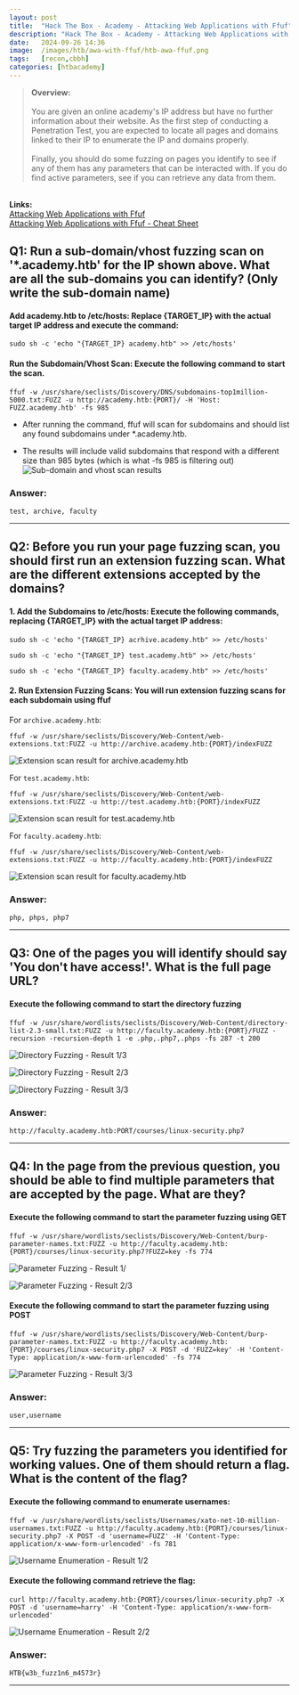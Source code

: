 ```yaml
---
layout: post
title:  "Hack The Box - Academy - Attacking Web Applications with Ffuf"
description: "Hack The Box - Academy - Attacking Web Applications with Ffuf. Learn how to leverage Ffuf for web application attacks and boost your expertise in penetration testing as part of your CBBH certification journey with Zwarts Sec."
date:   2024-09-26 14:36
image:  /images/htb/awa-with-ffuf/htb-awa-ffuf.png
tags:   [recon,cbbh]
categories: [htbacademy]
---
```


><b>Overview:</b>
<br/><br/>
You are given an online academy's IP address but have no further information about their website. As the first step of conducting a Penetration Test, you are expected to locate all pages and domains linked to their IP to enumerate the IP and domains properly.<br/><br/>
Finally, you should do some fuzzing on pages you identify to see if any of them has any parameters that can be interacted with. If you do find active parameters, see if you can retrieve any data from them.<br/>
<br/>
<b>Links:</b>
<br/>
<a href="https://academy.hackthebox.com/module/54/section/511">Attacking Web Applications with Ffuf</a><br/>
<a href="https://jacozwarts.github.io/images/htb/awa-with-ffuf/Attacking_Web_Applications_With_Ffuf_Module_Cheat_Sheet.pdf">Attacking Web Applications with Ffuf - Cheat Sheet</a>
<br/>

## Q1: Run a sub-domain/vhost fuzzing scan on '*.academy.htb' for the IP shown above. What are all the sub-domains you can identify? (Only write the sub-domain name)

#### Add academy.htb to /etc/hosts: Replace {TARGET_IP} with the actual target IP address and execute the command:
```
sudo sh -c 'echo "{TARGET_IP} academy.htb" >> /etc/hosts'
```

#### Run the Subdomain/Vhost Scan: Execute the following command to start the scan.

```
ffuf -w /usr/share/seclists/Discovery/DNS/subdomains-top1million-5000.txt:FUZZ -u http://academy.htb:{PORT}/ -H 'Host: FUZZ.academy.htb' -fs 985
```
- After running the command, ffuf will scan for subdomains and should list any found subdomains under *.academy.htb.

- The results will include valid subdomains that respond with a different size than 985 bytes (which is what -fs 985 is filtering out)
![Sub-domain and vhost scan results](/images/htb/awa-with-ffuf/subdomain-vhost-scan-results.png)

### Answer: 
 `test, archive, faculty`
<hr/>

## Q2: Before you run your page fuzzing scan, you should first run an extension fuzzing scan. What are the different extensions accepted by the domains?

#### 1. Add the Subdomains to /etc/hosts: Execute the following commands, replacing {TARGET_IP} with the actual target IP address:
```
sudo sh -c 'echo "{TARGET_IP} acrhive.academy.htb" >> /etc/hosts'
```
```
sudo sh -c 'echo "{TARGET_IP} test.academy.htb" >> /etc/hosts'
```
```
sudo sh -c 'echo "{TARGET_IP} faculty.academy.htb" >> /etc/hosts'
```

#### 2. Run Extension Fuzzing Scans: You will run extension fuzzing scans for each subdomain using ffuf

For `archive.academy.htb`:

```
ffuf -w /usr/share/seclists/Discovery/Web-Content/web-extensions.txt:FUZZ -u http://archive.academy.htb:{PORT}/indexFUZZ
```
![Extension scan result for archive.academy.htb](/images/htb/awa-with-ffuf/extension-fuzzing-archive-academy-htb.png)

For `test.academy.htb`:

```
ffuf -w /usr/share/seclists/Discovery/Web-Content/web-extensions.txt:FUZZ -u http://test.academy.htb:{PORT}/indexFUZZ
```
![Extension scan result for test.academy.htb](/images/htb/awa-with-ffuf/extension-fuzzing-test-academy-htb.png)

For `faculty.academy.htb`:

```
ffuf -w /usr/share/seclists/Discovery/Web-Content/web-extensions.txt:FUZZ -u http://faculty.academy.htb:{PORT}/indexFUZZ
```
![Extension scan result for faculty.academy.htb](/images/htb/awa-with-ffuf/extension-fuzzing-faculty-academy-htb.png)

### Answer: 
 `php, phps, php7`
<hr/>

## Q3: One of the pages you will identify should say 'You don't have access!'. What is the full page URL?

#### Execute the following command to start the directory fuzzing

```
ffuf -w /usr/share/wordlists/seclists/Discovery/Web-Content/directory-list-2.3-small.txt:FUZZ -u http://faculty.academy.htb:{PORT}/FUZZ -recursion -recursion-depth 1 -e .php,.php7,.phps -fs 287 -t 200
```

![Directory Fuzzing - Result 1/3](/images/htb/awa-with-ffuf/q3-result1.png)

![Directory Fuzzing - Result 2/3](/images/htb/awa-with-ffuf/q3-result2.png)

![Directory Fuzzing - Result 3/3](/images/htb/awa-with-ffuf/q3-result3.png)

### Answer: 
 `http://faculty.academy.htb:PORT/courses/linux-security.php7`
<hr/>

## Q4: In the page from the previous question, you should be able to find multiple parameters that are accepted by the page. What are they?

#### Execute the following command to start the parameter fuzzing using GET

```
ffuf -w /usr/share/wordlists/seclists/Discovery/Web-Content/burp-parameter-names.txt:FUZZ -u http://faculty.academy.htb:{PORT}/courses/linux-security.php7?FUZZ=key -fs 774
```
![Parameter Fuzzing - Result 1/](/images/htb/awa-with-ffuf/q4-result1.png)

![Parameter Fuzzing - Result 2/3](/images/htb/awa-with-ffuf/q4-result2.png)

#### Execute the following command to start the parameter fuzzing using POST

```
ffuf -w /usr/share/wordlists/seclists/Discovery/Web-Content/burp-parameter-names.txt:FUZZ -u http://faculty.academy.htb:{PORT}/courses/linux-security.php7 -X POST -d 'FUZZ=key' -H 'Content-Type: application/x-www-form-urlencoded' -fs 774
```
![Parameter Fuzzing - Result 3/3](/images/htb/awa-with-ffuf/q4-result3.png)

### Answer: 
 `user,username`
<hr/>

## Q5: Try fuzzing the parameters you identified for working values. One of them should return a flag. What is the content of the flag?

#### Execute the following command to enumerate usernames:

```
ffuf -w /usr/share/wordlists/seclists/Usernames/xato-net-10-million-usernames.txt:FUZZ -u http://faculty.academy.htb:{PORT}/courses/linux-security.php7 -X POST -d 'username=FUZZ' -H 'Content-Type: application/x-www-form-urlencoded' -fs 781
```
![Username Enumeration - Result 1/2](/images/htb/awa-with-ffuf/q5-result1.png)

#### Execute the following command retrieve the flag:

```
curl http://faculty.academy.htb:{PORT}/courses/linux-security.php7 -X POST -d 'username=harry' -H 'Content-Type: application/x-www-form-urlencoded'

```
![Username Enumeration - Result 2/2](/images/htb/awa-with-ffuf/q5-result1.png)

### Answer: 
 `HTB{w3b_fuzz1n6_m4573r}`
<hr/>

